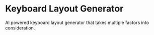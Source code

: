 # Keyboard Layout Generator

AI powered keyboard layout generator that takes multiple factors into consideration.

